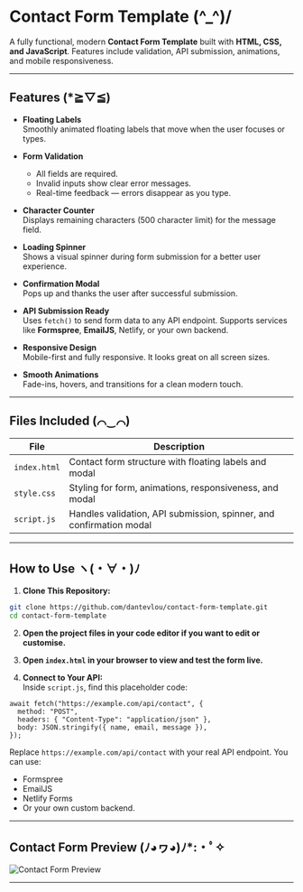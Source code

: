 # Contact Form Template  (^_^)/

A fully functional, modern **Contact Form Template** built with **HTML, CSS, and JavaScript**. Features include validation, API submission, animations, and mobile responsiveness.

---

## Features (*≧▽≦)

- **Floating Labels**  
  Smoothly animated floating labels that move when the user focuses or types.

- **Form Validation**  
  - All fields are required.  
  - Invalid inputs show clear error messages.  
  - Real-time feedback — errors disappear as you type.

- **Character Counter**  
  Displays remaining characters (500 character limit) for the message field.

- **Loading Spinner**  
  Shows a visual spinner during form submission for a better user experience.

- **Confirmation Modal**  
  Pops up and thanks the user after successful submission.

- **API Submission Ready**  
  Uses `fetch()` to send form data to any API endpoint. Supports services like **Formspree**, **EmailJS**, Netlify, or your own backend.

- **Responsive Design**  
  Mobile-first and fully responsive. It looks great on all screen sizes.

- **Smooth Animations**  
  Fade-ins, hovers, and transitions for a clean modern touch.

---

## Files Included (⌒‿⌒)

| File          | Description                                                        |
|---------------|--------------------------------------------------------------------|
| `index.html`  | Contact form structure with floating labels and modal              |
| `style.css`   | Styling for form, animations, responsiveness, and modal            |
| `script.js`   | Handles validation, API submission, spinner, and confirmation modal |

---

## How to Use ヽ(・∀・)ﾉ

1. **Clone This Repository:**

```bash
git clone https://github.com/dantevlou/contact-form-template.git
cd contact-form-template
```

2. **Open the project files in your code editor if you want to edit or customise.**
3. **Open `index.html` in your browser to view and test the form live.**

4. **Connect to Your API:**  
   Inside `script.js`, find this placeholder code:

```
await fetch("https://example.com/api/contact", {
  method: "POST",
  headers: { "Content-Type": "application/json" },
  body: JSON.stringify({ name, email, message }),
});
```

Replace `https://example.com/api/contact` with your real API endpoint. You can use:
- Formspree
- EmailJS
- Netlify Forms
- Or your own custom backend.

---

## Contact Form Preview (ﾉ◕ヮ◕)ﾉ*:・ﾟ✧

![Contact Form Preview](https://github.com/user-attachments/assets/e9a1aace-57ff-4bc0-8f85-165bf1e35fa6)

---

